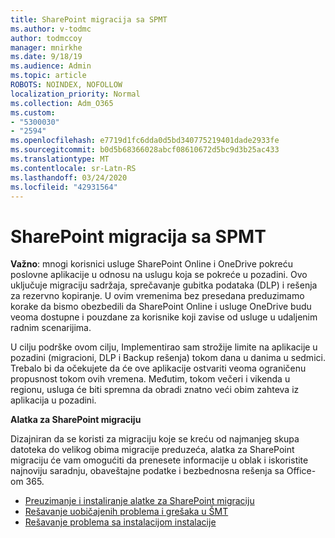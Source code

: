 ```yaml
---
title: SharePoint migracija sa SPMT
ms.author: v-todmc
author: todmccoy
manager: mnirkhe
ms.date: 9/18/19
ms.audience: Admin
ms.topic: article
ROBOTS: NOINDEX, NOFOLLOW
localization_priority: Normal
ms.collection: Adm_O365
ms.custom:
- "5300030"
- "2594"
ms.openlocfilehash: e7719d1fc6dda0d5bd340775219401dade2933fe
ms.sourcegitcommit: b0d5b68366028abcf08610672d5bc9d3b25ac433
ms.translationtype: MT
ms.contentlocale: sr-Latn-RS
ms.lasthandoff: 03/24/2020
ms.locfileid: "42931564"
---
```

# <a name="sharepoint-migration-with-spmt"></a>SharePoint migracija sa SPMT

**Važno**: mnogi korisnici usluge SharePoint Online i OneDrive pokreću poslovne aplikacije u odnosu na uslugu koja se pokreće u pozadini. Ovo uključuje migraciju sadržaja, sprečavanje gubitka podataka (DLP) i rešenja za rezervno kopiranje. U ovim vremenima bez presedana preduzimamo korake da bismo obezbedili da SharePoint Online i usluge OneDrive budu veoma dostupne i pouzdane za korisnike koji zavise od usluge u udaljenim radnim scenarijima.

U cilju podrške ovom cilju, Implementirao sam strožije limite na aplikacije u pozadini (migracioni, DLP i Backup rešenja) tokom dana u danima u sedmici. Trebalo bi da očekujete da će ove aplikacije ostvariti veoma ograničenu propusnost tokom ovih vremena. Međutim, tokom večeri i vikenda u regionu, usluga će biti spremna da obradi znatno veći obim zahteva iz aplikacija u pozadini.

**Alatka za SharePoint migraciju**

Dizajniran da se koristi za migraciju koje se kreću od najmanjeg skupa datoteka do velikog obima migracije preduzeća, alatka za SharePoint migraciju će vam omogućiti da prenesete informacije u oblak i iskoristite najnoviju saradnju, obaveštajne podatke i bezbednosna rešenja sa Office-om 365.

- [Preuzimanje i instaliranje alatke za SharePoint migraciju](https://docs.microsoft.com/sharepointmigration/introducing-the-sharepoint-migration-tool)
- [Rešavanje uobičajenih problema i grešaka u ŠMT](https://docs.microsoft.com/sharepointmigration/troubleshooting-common-spmt-issues)
- [Rešavanje problema sa instalacijom instalacije](https://docs.microsoft.com/sharepointmigration/spmt-install-issues#troubleshooting-spmt-installation-issues)
